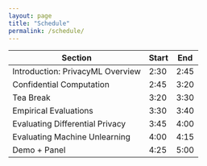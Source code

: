 ```yaml
---
layout: page
title: "Schedule"
permalink: /schedule/
---
```


| Section                          | Start | End  |
|----------------------------------|-------|------|
| Introduction: PrivacyML Overview | 2:30  | 2:45 |
| Confidential Computation         | 2:45  | 3:20 |
| Tea Break                        | 3:20  | 3:30 |
| Empirical Evaluations            | 3:30  | 3:40 |
| Evaluating Differential Privacy  | 3:45  | 4:00 |
| Evaluating Machine Unlearning    | 4:00  | 4:15 |
| Demo + Panel                     | 4:25  | 5:00 |